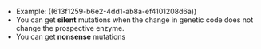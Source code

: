 - Example: ((613f1259-b6e2-4dd1-ab8a-ef4101208d6a))
- You can get **silent** mutations when the change in genetic code does not change the prospective enzyme.
- You can get **nonsense** mutations